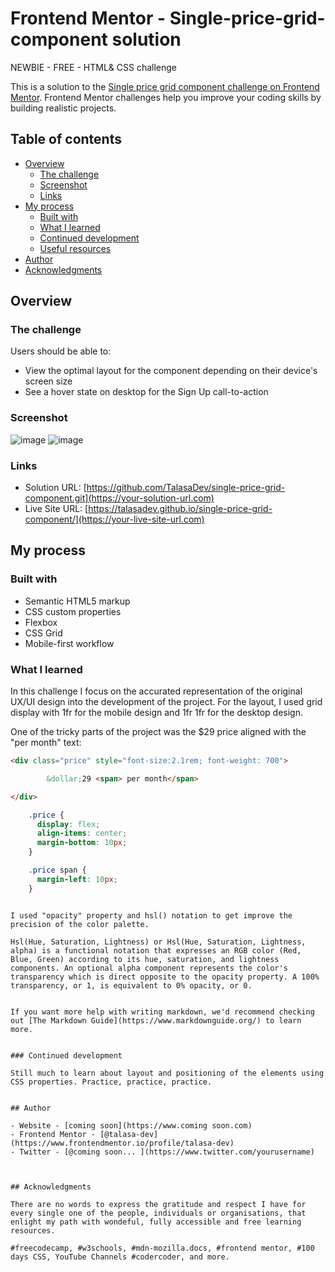 # Frontend Mentor - Single-price-grid-component solution
NEWBIE - FREE - HTML& CSS challenge 


This is a solution to the [Single price grid component challenge on Frontend Mentor](https://www.frontendmentor.io/challenges/single-price-grid-component-5ce41129d0ff452fec5abbbc). Frontend Mentor challenges help you improve your coding skills by building realistic projects. 

## Table of contents

- [Overview](#overview)
  - [The challenge](#the-challenge)
  - [Screenshot](#screenshot)
  - [Links](#links)
- [My process](#my-process)
  - [Built with](#built-with)
  - [What I learned](#what-i-learned)
  - [Continued development](#continued-development)
  - [Useful resources](#useful-resources)
- [Author](#author)
- [Acknowledgments](#acknowledgments)


## Overview

### The challenge

Users should be able to:

- View the optimal layout for the component depending on their device's screen size
- See a hover state on desktop for the Sign Up call-to-action

### Screenshot

![image](https://user-images.githubusercontent.com/119393713/204953185-e6a53cff-1cd1-47ed-94a1-b9444e48f868.png)
![image](https://user-images.githubusercontent.com/119393713/204953028-c750dfe1-6496-452e-970b-087a3575b60c.png)

### Links

- Solution URL: [https://github.com/TalasaDev/single-price-grid-component.git](https://your-solution-url.com)
- Live Site URL: [https://talasadev.github.io/single-price-grid-component/](https://your-live-site-url.com)

## My process

### Built with

- Semantic HTML5 markup
- CSS custom properties
- Flexbox
- CSS Grid
- Mobile-first workflow


### What I learned

In this challenge I focus on the accurated representation of the original UX/UI design into the development of the project. For the layout, I used grid display with 1fr for the mobile design and 1fr 1fr for the desktop design.  

One of the tricky parts of the project was the $29 price aligned with the "per month" text:

```html
<div class="price" style="font-size:2.1rem; font-weight: 700">

        &dollar;29 <span> per month</span>

</div>
```
```css
    .price {
      display: flex;
      align-items: center;
      margin-bottom: 10px;
    }

    .price span {
      margin-left: 10px;
    }
```
```

I used "opacity" property and hsl() notation to get improve the precision of the color palette. 

Hsl(Hue, Saturation, Lightness) or Hsl(Hue, Saturation, Lightness, alpha) is a functional notation that expresses an RGB color (Red, Blue, Green) according to its hue, saturation, and lightness components. An optional alpha component represents the color's transparency which is direct opposite to the opacity property. A 100% transparency, or 1, is equivalent to 0% opacity, or 0. 


If you want more help with writing markdown, we'd recommend checking out [The Markdown Guide](https://www.markdownguide.org/) to learn more.


### Continued development

Still much to learn about layout and positioning of the elements using CSS properties. Practice, practice, practice. 
 

## Author

- Website - [coming soon](https://www.coming soon.com)
- Frontend Mentor - [@talasa-dev](https://www.frontendmentor.io/profile/talasa-dev)
- Twitter - [@coming soon... ](https://www.twitter.com/yourusername)



## Acknowledgments

There are no words to express the gratitude and respect I have for every single one of the people, individuals or organisations, that enlight my path with wondeful, fully accessible and free learning resources.  

#freecodecamp, #w3schools, #mdn-mozilla.docs, #frontend mentor, #100 days CSS, YouTube Channels #codercoder, and more.




